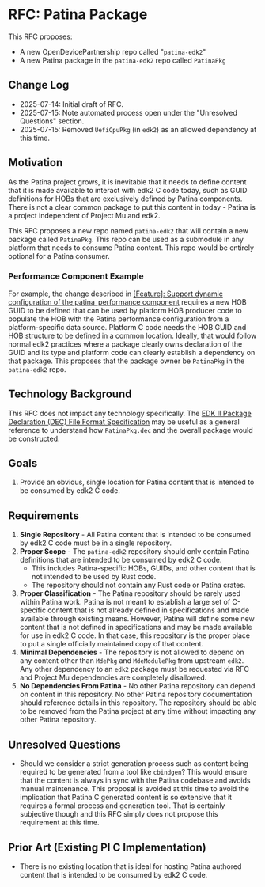# RFC: Patina Package

This RFC proposes:

- A new OpenDevicePartnership repo called "`patina-edk2`"
- A new Patina package in the `patina-edk2` repo called `PatinaPkg`

## Change Log

- 2025-07-14: Initial draft of RFC.
- 2025-07-15: Note automated process open under the "Unresolved Questions" section.
- 2025-07-15: Removed `UefiCpuPkg` (in `edk2`) as an allowed dependency at this time.

## Motivation

As the Patina project grows, it is inevitable that it needs to define content that it is made available to interact
with edk2 C code today, such as GUID definitions for HOBs that are exclusively defined by Patina components. There is
not a clear common package to put this content in today - Patina is a project independent of Project Mu and edk2.

This RFC proposes a new repo named `patina-edk2` that will contain a new package called `PatinaPkg`. This repo can
be used as a submodule in any platform that needs to consume Patina content. This repo would be entirely optional
for a Patina consumer.

### Performance Component Example

For example, the change described in [[Feature]: Support dynamic configuration of the patina_performance component](https://github.com/OpenDevicePartnership/patina/issues/578)
requires a new HOB GUID to be defined that can be used by platform HOB producer code to populate the HOB with the
Patina performance configuration from a platform-specific data source. Platform C code needs the HOB GUID and HOB
structure to be defined in a common location. Ideally, that would follow normal edk2 practices where a package clearly
owns declaration of the GUID and its type and platform code can clearly establish a dependency on that package. This
proposes that the package owner be `PatinaPkg` in the `patina-edk2` repo.

## Technology Background

This RFC does not impact any technology specifically. The [EDK II Package Declaration (DEC) File Format Specification](https://tianocore-docs.github.io/edk2-DecSpecification/release-1.27/)
may be useful as a general reference to understand how `PatinaPkg.dec` and the overall package would be constructed.

## Goals

1. Provide an obvious, single location for Patina content that is intended to be consumed by edk2 C code.

## Requirements

1. **Single Repository** - All Patina content that is intended to be consumed by edk2 C code must be in a single
   repository.
2. **Proper Scope** - The `patina-edk2` repository should only contain Patina definitions that are intended to be
   consumed by edk2 C code.
   - This includes Patina-specific HOBs, GUIDs, and other content that is not intended to be used by Rust code.
   - The repository should not contain any Rust code or Patina crates.
3. **Proper Classification** - The Patina repository should be rarely used within Patina work. Patina is not meant to
   establish a large set of C-specific content that is not already defined in specifications and made available
   through existing means. However, Patina will define some new content that is not defined in specifications and may
   be made available for use in edk2 C code. In that case, this repository is the proper place to put a single
   officially maintained copy of that content.
4. **Minimal Dependencies** - The repository is not allowed to depend on any content other than `MdePkg` and
   `MdeModulePkg` from upstream `edk2`. Any other dependency to an `edk2` package must be requested via RFC and
   Project Mu dependencies are completely disallowed.
5. **No Dependencies From Patina** - No other Patina repository can depend on content in this repository. No other
   Patina repository documentation should reference details in this repository. The repository should be able to be
   removed from the Patina project at any time without impacting any other Patina repository.

## Unresolved Questions

- Should we consider a strict generation process such as content being required to be generated from a tool like
  `cbindgen`? This would ensure that the content is always in sync with the Patina codebase and avoids manual
  maintenance. This proposal is avoided at this time to avoid the implication that Patina C generated content is
  so extensive that it requires a formal process and generation tool. That is certainly subjective though and this
  RFC simply does not propose this requirement at this time.

## Prior Art (Existing PI C Implementation)

- There is no existing location that is ideal for hosting Patina authored content that is intended to be consumed by
  edk2 C code.
